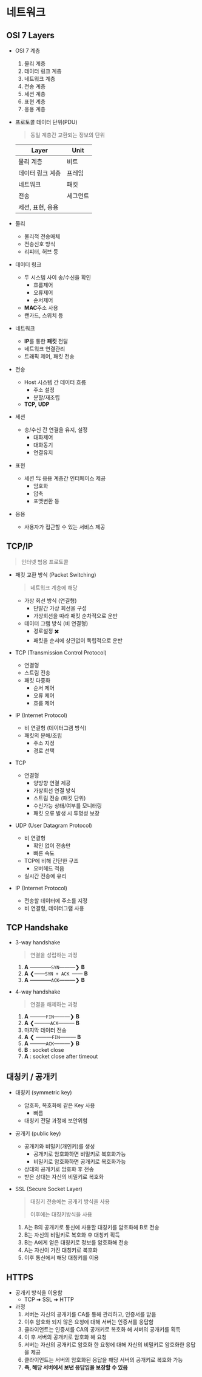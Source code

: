 # 네트워크

## OSI 7 Layers

- OSI 7 계층

  1. 물리 계층
  2. 데이터 링크 계층
  3. 네트워크 계층
  4. 전송 계층
  5. 세션 계층
  6. 표현 계층
  7. 응용 계층

- 프로토콜 데이터 단위(PDU)

  > 동일 계층간 교환되는 정보의 단위

  | Layer            | Unit     |
  | ---------------- | -------- |
  | 물리 계층        | 비트     |
  | 데이터 링크 계층 | 프레임   |
  | 네트워크         | 패킷     |
  | 전송             | 세그먼트 |
  | 세션, 표현, 응용 |          |

- 물리

  - 물리적 전송매체
  - 전송신호 방식
  - 리피터, 허브 등

- 데이터 링크

  - 두 시스템 사이 송/수신을 확인
    - 흐름제어
    - 오류제어
    - 순서제어
  - **MAC**주소 사용
  - 랜카드, 스위치 등

- 네트워크

  - **IP**를 통한 **패킷** 전달
  - 네트워크 연결관리
  - 트래픽 제어, 패킷 전송

- 전송

  - Host 시스템 간 데이터 흐름
    - 주소 설정
    - 분할/재조립
  - **TCP,** **UDP**

- 세션

  - 송/수신 간 연결을 유지, 설정
    - 대화제어
    - 대화동기
    - 연결유지

- 표현

  - 세션 ⇆ 응용 계층간 인터페이스 제공
    - 암호화
    - 압축
    - 포맷변환 등

- 응용

  - 사용자가 접근할 수 있는 서비스 제공

## TCP/IP

> 인터넷 범용 프로토콜

- 패킷 교환 방식 (Packet Switching)

  > 네트워크 계층에 해당

  - 가상 회선 방식 (연결형)
    - 단말간 가상 회선을 구성
    - 가상회선을 따라 패킷 순차적으로 운반
  - 데이터 그램 방식 (비 연결형)
    - 경로설정 ✖️
    - 패킷을 순서에 상관없이 독립적으로 운반

- TCP (Transmission Control Protocol)

  - 연결형
  - 스트림 전송
  - 패킷 다중화
    - 순서 제어
    - 오류 제어
    - 흐름 제어

- IP (Internet Protocol)

  - 비 연결형 (데이터그램 방식)
  - 패킷의 분해/조립
    - 주소 지정
    - 경로 선택

- TCP

  - 연결형
    - 양방향 연결 제공
    - 가상회선 연결 방식
    - 스트림 전송 (패킷 단위)
    - 수신가능 상태/여부를 모니터링
    - 패킷 오류 발생 시 투명성 보장

- UDP (User Datagram Protocol)

  - 비 연결형
    - 확인 없이 전송만
    - 빠른 속도
  - TCP에 비해 간단한 구조
    - 오버헤드 적음
  - 실시간 전송에 유리

- IP (Internet Protocol)

  - 전송할 데이터에 주소를 지정
  - 비 연결형, 데이터그램 사용

## TCP Handshake

- 3-way handshake

  > 연결을 성립하는 과정

  1. **A** ————`SYN`———❯ **B**
  2. **A** ❮——`SYN + ACK `—— **B**
  3. **A** ————`ACK`———❯ **B**

- 4-way handshake

  > 연결을 해제하는 과정

  1. **A** ———`FIN`———❯ **B**
  2. **A** ❮———`ACK`——— **B**
  3. 마지막 데이터 전송
  4. **A** ❮ ———`FIN`——— **B**
  5. **A** ———`ACK`———❯ **B**
  6. **B** : socket close
  7. **A** : socket close after timeout

## 대칭키 / 공개키

- 대칭키 (symmetric key)

  - 암호화, 복호화에 같은 Key 사용
    - 빠름
  - 대칭키 전달 과정에 보안위험

- 공개키 (public key)

  - 공개키와 비밀키(개인키)를 생성
    - 공개키로 암호화하면 비밀키로 복호화가능
    - 비밀키로 암호화하면 공개키로 복호화가능
  - 상대의 공개키로 암호화 후 전송
  - 받은 상대는 자신의 비밀키로 복호화

- SSL (Secure Socket Layer)

  > 대칭키 전송에는 공개키 방식을 사용
  >
  > 이후에는 대칭키방식을 사용

  1. A는 B의 공개키로 통신에 사용할 대칭키를 암호화해 B로 전송
  2. B는 자신의 비밀키로 복호화 후 대칭키 획득
  3. B는 A에게 얻은 대칭키로 정보를 암호화해 전송
  4. A는 자신이 가진 대칭키로 복호화
  5. 이후 통신에서 해당 대칭키를 이용

## HTTPS

- 공개키 방식을 이용함
  - TCP ➜ SSL ➜ HTTP
- 과정
  1. 서버는 자신의 공개키를 CA를 통해 관리하고, 인증서를 받음
  2. 이후 암호화 되지 않은 요청에 대해 서버는 인증서를 응답함
  3. 클라이언트는 인증서를 CA의 공개키로 복호화 해 서버의 공개키를 획득
  4. 이 후 서버의 공개키로 암호화 해 요청
  5. 서버는 자신의 공개키로 암호화 한 요청에 대해 자신의 비밀키로 암호화한 응답을 제공
  6. 클라이언트는 서버의 암호화된 응답을 해당 서버의 공개키로 복호화 가능
  7. **즉, 해당 서버에서 보낸 응답임을 보장할 수 있음**
